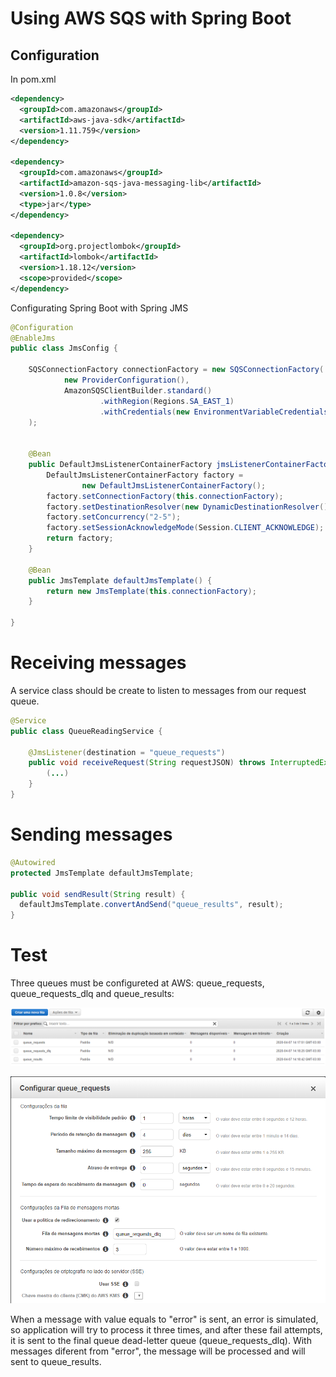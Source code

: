 # Using AWS SQS with Spring Boot

## Configuration

In pom.xml

```xml
<dependency>
  <groupId>com.amazonaws</groupId>
  <artifactId>aws-java-sdk</artifactId>
  <version>1.11.759</version>
</dependency>

<dependency>
  <groupId>com.amazonaws</groupId>
  <artifactId>amazon-sqs-java-messaging-lib</artifactId>
  <version>1.0.8</version>
  <type>jar</type>
</dependency>

<dependency>
  <groupId>org.projectlombok</groupId>
  <artifactId>lombok</artifactId>
  <version>1.18.12</version>
  <scope>provided</scope>
</dependency>
```

Configurating Spring Boot with Spring JMS

```java
@Configuration
@EnableJms
public class JmsConfig {

    SQSConnectionFactory connectionFactory = new SQSConnectionFactory(
            new ProviderConfiguration(),
            AmazonSQSClientBuilder.standard()
                    .withRegion(Regions.SA_EAST_1)
                    .withCredentials(new EnvironmentVariableCredentialsProvider())
    );


    @Bean
    public DefaultJmsListenerContainerFactory jmsListenerContainerFactory() {
        DefaultJmsListenerContainerFactory factory =
                new DefaultJmsListenerContainerFactory();
        factory.setConnectionFactory(this.connectionFactory);
        factory.setDestinationResolver(new DynamicDestinationResolver());
        factory.setConcurrency("2-5");
        factory.setSessionAcknowledgeMode(Session.CLIENT_ACKNOWLEDGE);
        return factory;
    }

    @Bean
    public JmsTemplate defaultJmsTemplate() {
        return new JmsTemplate(this.connectionFactory);
    }

}
```
# Receiving messages

A service class should be create to listen to messages from our request queue.

```java
@Service
public class QueueReadingService {

    @JmsListener(destination = "queue_requests")
    public void receiveRequest(String requestJSON) throws InterruptedException {
        (...)
    }
}
```
# Sending messages
```java
@Autowired
protected JmsTemplate defaultJmsTemplate;

public void sendResult(String result) {
  defaultJmsTemplate.convertAndSend("queue_results", result);
}
```

# Test
Three queues must be configureted at AWS: queue_requests, queue_requests_dlq and queue_results:

![Queues](./images/queues.png)

![Queues](./images/queue_configuration.png)
 
When a message with value equals to "error" is sent, an error is simulated, so application will try to process it three times, and after these fail attempts, it is sent to the final queue dead-letter queue (queue_requests_dlq). With messages diferent from "error", the message will be processed and will sent to queue_results.
